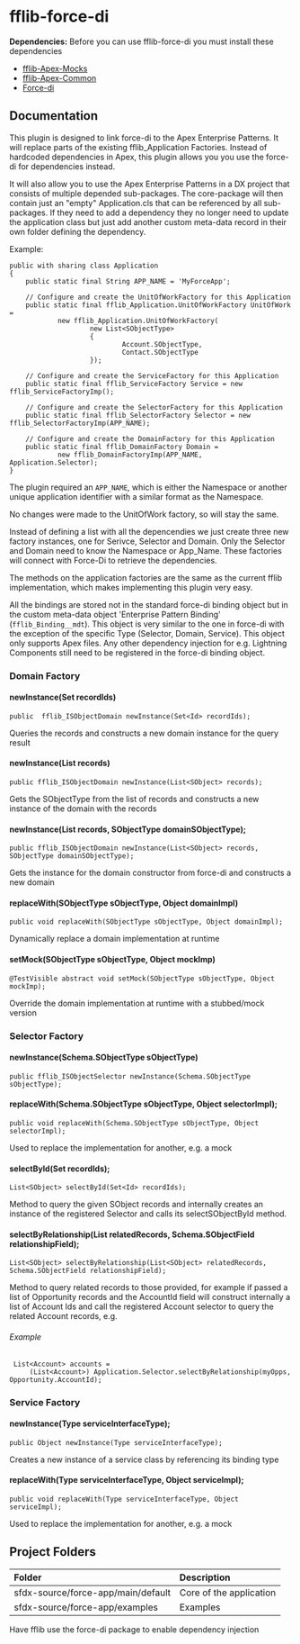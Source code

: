 # fflib-force-di

**Dependencies:** Before you can use fflib-force-di you must install these dependencies
 - [fflib-Apex-Mocks](https://github.com/apex-enterprise-patterns/fflib-apex-mocks)
 - [fflib-Apex-Common](https://github.com/apex-enterprise-patterns/fflib-apex-common)
 - [Force-di](https://github.com/apex-enterprise-patterns/force-di)

## Documentation

This plugin is designed to link force-di to the Apex Enterprise Patterns.
It will replace parts of the existing fflib_Application Factories.
Instead of hardcoded dependencies in Apex, this plugin allows you you use the
force-di for dependencies instead.

It will also allow you to use the Apex Enterprise Patterns in a DX project that
consists of multiple depended sub-packages.
The core-package will then contain just an "empty" Application.cls that can
be referenced by all sub-packages. If they need to add a dependency they no longer need to update
the application class but just add another custom meta-data record
in their own folder defining the dependency.

Example:
```apex
public with sharing class Application
{
    public static final String APP_NAME = 'MyForceApp';

    // Configure and create the UnitOfWorkFactory for this Application
    public static final fflib_Application.UnitOfWorkFactory UnitOfWork =
            new fflib_Application.UnitOfWorkFactory(
                    new List<SObjectType>
                    {
                            Account.SObjectType,
                            Contact.SObjectType
                    });

    // Configure and create the ServiceFactory for this Application
    public static final fflib_ServiceFactory Service = new fflib_ServiceFactoryImp();

    // Configure and create the SelectorFactory for this Application
    public static final fflib_SelectorFactory Selector = new fflib_SelectorFactoryImp(APP_NAME);

    // Configure and create the DomainFactory for this Application
    public static final fflib_DomainFactory Domain = 
            new fflib_DomainFactoryImp(APP_NAME, Application.Selector);
}
```
The plugin required an `APP_NAME`, which is either the Namespace
or another unique application identifier with a similar format as the Namespace.

No changes were made to the UnitOfWork factory, so will stay the same.

Instead of defining a list with all the depencendies we just create three new factory instances,
one for Serivce, Selector and Domain.
Only the Selector and Domain need to know the Namespace or App_Name.
These factories will connect with Force-Di to retrieve the dependencies.

The methods on the application factories are the same as the current fflib implementation,
which makes implementing this plugin very easy.

All the bindings are stored not in the standard force-di binding object but in
the custom meta-data object 'Enterprise Pattern Binding' (`fflib_Binding__mdt`).
This object is very similar to the one in force-di with the exception of the specific Type
(Selector, Domain, Service).
This object only supports Apex files. Any other dependency injection for e.g. Lightning Components
still need to be registered in the force-di binding object.



### Domain Factory

#### newInstance(Set<Id> recordIds)
```apex
public  fflib_ISObjectDomain newInstance(Set<Id> recordIds);
```
Queries the records and constructs a new domain instance for the query result


#### newInstance(List<SObject> records)
```apex
public fflib_ISObjectDomain newInstance(List<SObject> records);
```
Gets the SObjectType from the list of records and constructs a new instance of the domain with the records


#### newInstance(List<SObject> records, SObjectType domainSObjectType);
```apex
public fflib_ISObjectDomain newInstance(List<SObject> records, SObjectType domainSObjectType);
```
Gets the instance for the domain constructor from force-di and constructs a new domain


#### replaceWith(SObjectType sObjectType, Object domainImpl)
```apex
public void replaceWith(SObjectType sObjectType, Object domainImpl);
```
Dynamically replace a domain implementation at runtime


#### setMock(SObjectType sObjectType, Object mockImp)
```apex
@TestVisible abstract void setMock(SObjectType sObjectType, Object mockImp);
```
Override the domain implementation at runtime with a stubbed/mock version



### Selector Factory

#### newInstance(Schema.SObjectType sObjectType)
```apex
public fflib_ISObjectSelector newInstance(Schema.SObjectType sObjectType);
```


#### replaceWith(Schema.SObjectType sObjectType, Object selectorImpl);
```apex
public void replaceWith(Schema.SObjectType sObjectType, Object selectorImpl);
```
Used to replace the implementation for another, e.g. a mock


#### selectById(Set<Id> recordIds);
```apex
List<SObject> selectById(Set<Id> recordIds);
```
Method to query the given SObject records and internally creates
an instance of the registered Selector and calls its selectSObjectById method.

#### selectByRelationship(List<SObject> relatedRecords, Schema.SObjectField relationshipField);
```apex
List<SObject> selectByRelationship(List<SObject> relatedRecords, Schema.SObjectField relationshipField);

```
Method to query related records to those provided,
for example if passed a list of Opportunity records and the AccountId field will
construct internally a list of Account Ids and call the registered
Account selector to query the related Account records, e.g.

###### Example
     List<Account> accounts = 
		 (List<Account>) Application.Selector.selectByRelationship(myOpps, Opportunity.AccountId);

### Service Factory

#### newInstance(Type serviceInterfaceType);
```apex
public Object newInstance(Type serviceInterfaceType);
```
Creates a new instance of a service class by referencing its binding type


#### replaceWith(Type serviceInterfaceType, Object serviceImpl);
```apex
public void replaceWith(Type serviceInterfaceType, Object serviceImpl);
```
Used to replace the implementation for another, e.g. a mock


## Project Folders
|Folder|Description|
|:---|:---|
|sfdx-source/force-app/main/default|Core of the application|
|sfdx-source/force-app/examples|Examples|


Have fflib use the force-di package to enable dependency injection 
